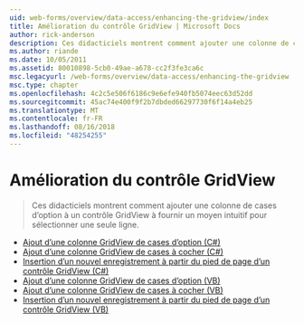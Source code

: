 ```yaml
---
uid: web-forms/overview/data-access/enhancing-the-gridview/index
title: Amélioration du contrôle GridView | Microsoft Docs
author: rick-anderson
description: Ces didacticiels montrent comment ajouter une colonne de cases d’option à un contrôle GridView à fournir un moyen intuitif pour sélectionner une seule ligne.
ms.author: riande
ms.date: 10/05/2011
ms.assetid: 80010898-5cb0-49ae-a678-cc2f3fe3ca6c
msc.legacyurl: /web-forms/overview/data-access/enhancing-the-gridview
msc.type: chapter
ms.openlocfilehash: 4c2c5e506f6186c9e6efe940fb5074eec63d52dd
ms.sourcegitcommit: 45ac74e400f9f2b7dbded66297730f6f14a4eb25
ms.translationtype: MT
ms.contentlocale: fr-FR
ms.lasthandoff: 08/16/2018
ms.locfileid: "48254255"
---
```

<a name="enhancing-the-gridview"></a>Amélioration du contrôle GridView
====================
> Ces didacticiels montrent comment ajouter une colonne de cases d’option à un contrôle GridView à fournir un moyen intuitif pour sélectionner une seule ligne.


- [Ajout d’une colonne GridView de cases d’option (C#)](adding-a-gridview-column-of-radio-buttons-cs.md)
- [Ajout d’une colonne GridView de cases à cocher (C#)](adding-a-gridview-column-of-checkboxes-cs.md)
- [Insertion d’un nouvel enregistrement à partir du pied de page d’un contrôle GridView (C#)](inserting-a-new-record-from-the-gridview-s-footer-cs.md)
- [Ajout d’une colonne GridView de cases d’option (VB)](adding-a-gridview-column-of-radio-buttons-vb.md)
- [Ajout d’une colonne GridView de cases à cocher (VB)](adding-a-gridview-column-of-checkboxes-vb.md)
- [Insertion d’un nouvel enregistrement à partir du pied de page d’un contrôle GridView (VB)](inserting-a-new-record-from-the-gridview-s-footer-vb.md)
